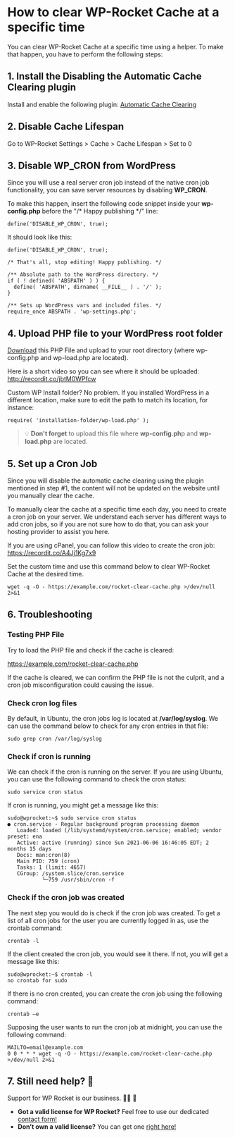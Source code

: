 # How to clear WP-Rocket Cache at a specific time
You can clear WP-Rocket Cache at a specific time using a helper. To make that happen, you have to perform the following steps:

## 1. Install the Disabling the Automatic Cache Clearing plugin

Install and enable the following plugin: [Automatic Cache Clearing](https://github.com/wp-media/wp-rocket-helpers/raw/master/cache/wp-rocket-no-cache-auto-purge/wp-rocket-no-cache-auto-purge.zip)

## 2. Disable Cache Lifespan

Go to WP-Rocket Settings > Cache > Cache Lifespan > Set to 0

## 3. Disable WP_CRON from WordPress

Since you will use a real server cron job instead of the native cron job functionality, you can save server resources by disabling **WP_CRON**.

To make this happen, insert the following code snippet inside your **wp-config.php** before the "/* Happy publishing */" line:

```
define('DISABLE_WP_CRON', true);
```

It should look like this:

```
define('DISABLE_WP_CRON', true);

/* That's all, stop editing! Happy publishing. */

/** Absolute path to the WordPress directory. */
if ( ! defined( 'ABSPATH' ) ) {
  define( 'ABSPATH', dirname( __FILE__ ) . '/' );
}

/** Sets up WordPress vars and included files. */
require_once ABSPATH . 'wp-settings.php';
```

## 4. Upload PHP file to your WordPress root folder

[Download](https://github.com/mnlgmz/wp-rocket/archive/refs/heads/main.zip) this PHP File and upload to your root directory (where wp-config.php and wp-load.php are located).

Here is a short video so you can see where it should be uploaded: http://recordit.co/jbtM0WPfcw

Custom WP Install folder? No problem. If you installed WordPress in a different location, make sure to edit the path to match its location, for instance:

```
require( 'installation-folder/wp-load.php' );
```

> :bulb: **Don't forget** to upload this file where **wp-config.ph**p and **wp-load.php** are located.

## 5. Set up a Cron Job

Since you will disable the automatic cache clearing using the plugin mentioned in step #1, the content will not be updated on the website until you manually clear the cache. 

To manually clear the cache at a specific time each day, you need to create a cron job on your server. We understand each server has different ways to add cron jobs, so if you are not sure how to do that, you can ask your hosting provider to assist you here.

If you are using cPanel, you can follow this video to create the cron job: https://recordit.co/A4Jj1Kg7x9

Set the custom time and use this command below to clear WP-Rocket Cache at the desired time.

```
wget -q -O - https://example.com/rocket-clear-cache.php >/dev/null 2>&1
```

## 6. Troubleshooting

### Testing PHP File

Try to load the PHP file and check if the cache is cleared:

https://example.com/rocket-clear-cache.php

If the cache is cleared, we can confirm the PHP file is not the culprit, and a cron job misconfiguration could causing the issue.


### Check cron log files

By default, in Ubuntu, the cron jobs log is located at **/var/log/syslog**. We can use the command below to check for any cron entries in that file:


```
sudo grep cron /var/log/syslog
```

### Check if cron is running

We can check if the cron is running on the server. If you are using Ubuntu, you can use the following command to check the cron status:

```
sudo service cron status
```

If cron is running, you might get a message like this:
```
sudo@wprocket:~$ sudo service cron status
● cron.service - Regular background program processing daemon
   Loaded: loaded (/lib/systemd/system/cron.service; enabled; vendor preset: ena
   Active: active (running) since Sun 2021-06-06 16:46:05 EDT; 2 months 15 days
   Docs: man:cron(8)
   Main PID: 759 (cron)
   Tasks: 1 (limit: 4657)
   CGroup: /system.slice/cron.service
           └─759 /usr/sbin/cron -f
```

### Check if the cron job was created
The next step you would do is check if the cron job was created. To get a list of all cron jobs for the user you are currently logged in as, use the crontab command:

```
crontab -l
```

If the client created the cron job, you would see it there. If not, you will get a message like this:

```
sudo@wprocket:~$ crontab -l
no crontab for sudo
```

If there is no cron created, you can create the cron job using the following command:

```
crontab –e
```

Supposing the user wants to run the cron job at midnight, you can use the following command:

```
MAILTO=email@example.com
0 0 * * * wget -q -O - https://example.com/rocket-clear-cache.php >/dev/null 2>&1
```

## 7. Still need help? :rocket: 
Support for WP Rocket is our business. :man_technologist: :wave:
- **Got a valid license for WP Rocket?** Feel free to use our dedicated [contact form!](https://wp-rocket.me/contact/?nocache)
- **Don’t own a valid license?** You can get one [right here!](https://wp-rocket.me/pricing/)
